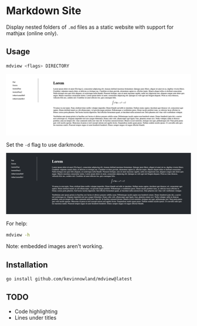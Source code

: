 # Markdown Site

Display nested folders of `.md` files as a static website with
support for mathjax (online only).

## Usage

```bash
mdview <flags> DIRECTORY
```

![mdview screenshot](screenshot.png?raw=true "mdview screenshot")


Set the `-d` flag to use darkmode.

![mdview screenshot darkmode](screenshot_dark.png?raw=true "mdview screenshot darkmode")

For help:

```bash
mdview -h
```

Note: embedded images aren't working.

## Installation

```bash
go install github.com/kevinnowland/mdview@latest
```

## TODO

- Code highlighting
- Lines under titles
